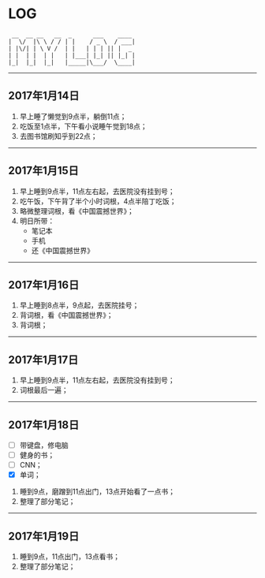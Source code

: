 # LOG

```
 __  __ __   __  _      ___    ____ 
|  \/  |\ \ / / | |    / _ \  / ___|
| |\/| | \ V /  | |   | | | || |  _ 
| |  | |  | |   | |___| |_| || |_| |
|_|  |_|  |_|   |_____|\___/  \____|
```
---

## 2017年1月14日
1. 早上睡了懒觉到9点半，躺倒11点；
2. 吃饭至1点半，下午看小说睡午觉到18点；
3. 去图书馆刷知乎到22点；

---

## 2017年1月15日
1. 早上睡到9点半，11点左右起，去医院没有挂到号；
2. 吃午饭，下午背了半个小时词根，4点半陪丁吃饭；
3. 略微整理词根，看《中国震撼世界》；
4. 明日所带：
    - 笔记本
    - 手机
    - 还《中国震撼世界》
---

## 2017年1月16日
1. 早上睡到8点半，9点起，去医院挂号；
2. 背词根，看《中国震撼世界》；
3. 背词根；

---

## 2017年1月17日
1. 早上睡到9点半，11点左右起，去医院没有挂到号；
2. 词根最后一遍；


---

## 2017年1月18日
- [ ] 带键盘，修电脑
- [ ] 健身的书；
- [ ] CNN；
- [x] 单词；
1. 睡到9点，磨蹭到11点出门，13点开始看了一点书；
2. 整理了部分笔记；

---
## 2017年1月19日
1. 睡到9点，11点出门，13点看书；
2. 整理了部分笔记；

